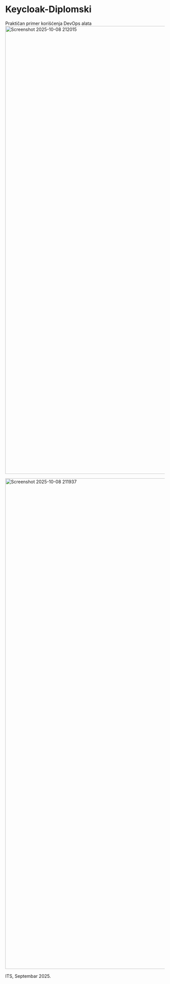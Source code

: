 # Keycloak-Diplomski
Praktičan primer korišćenja DevOps alata
<img width="2907" height="1415" alt="Screenshot 2025-10-08 212015" src="https://github.com/user-attachments/assets/f37ca677-3296-46c0-baab-0a40605c89a9" />

<img width="2571" height="1550" alt="Screenshot 2025-10-08 211937" src="https://github.com/user-attachments/assets/25a3e74d-4390-4f99-ad24-c1ab6a6a2ec5" />

ITS, Septembar 2025.

